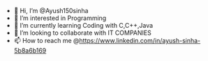 - 👋 Hi, I’m @Ayush150sinha
- 👀 I’m interested in Programming
- 🌱 I’m currently learning Coding with C,C++,Java
- 💞️ I’m looking to collaborate with IT COMPANIES
- 📫 How to reach me @https://www.linkedin.com/in/ayush-sinha-5b8a6b169

<!---
Ayush150sinha/Ayush150sinha is a ✨ special ✨ repository because its `README.md` (this file) appears on your GitHub profile.
You can click the Preview link to take a look at your changes.
--->
